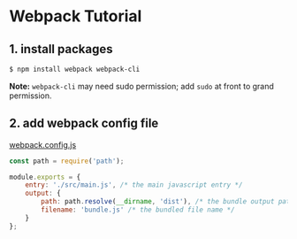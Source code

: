 # Webpack Tutorial

## 1. install packages

```bash
$ npm install webpack webpack-cli
```

**Note:** `webpack-cli` may need sudo permission; add `sudo` at front to grand permission.

## 2. add webpack config file

[webpack.config.js](webpack.config.js)

```javascript
const path = require('path');

module.exports = {
    entry: './src/main.js', /* the main javascript entry */
    output: {
        path: path.resolve(__dirname, 'dist'), /* the bundle output path */
        filename: 'bundle.js' /* the bundled file name */
    }
};
```
